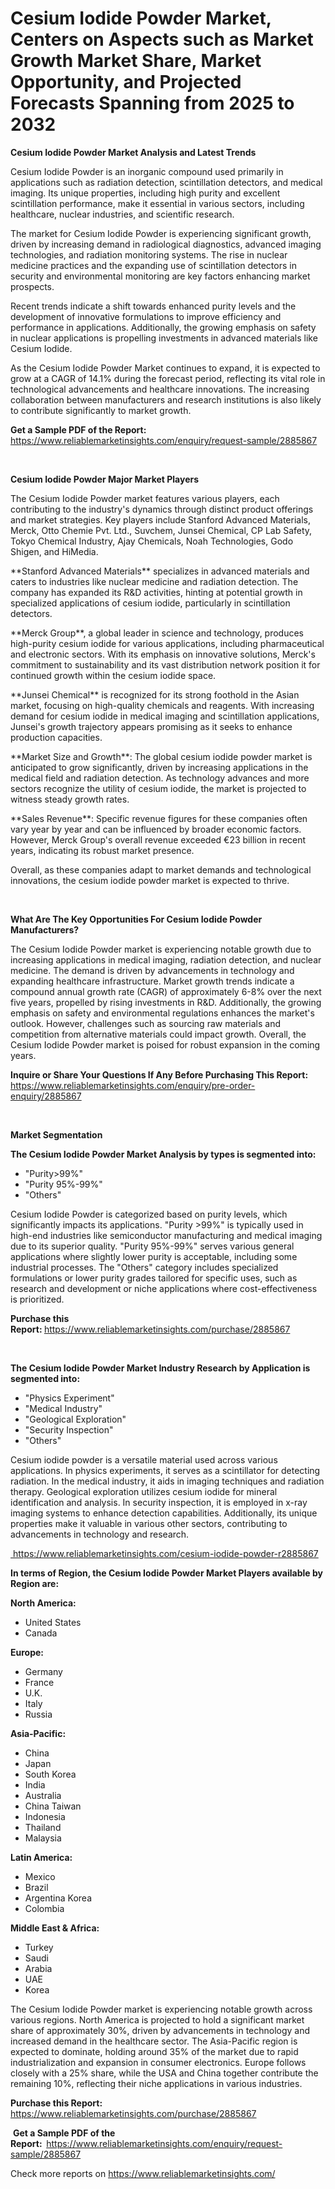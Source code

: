 <p><h1>Cesium Iodide Powder Market, Centers on Aspects such as Market Growth Market Share, Market Opportunity, and Projected Forecasts Spanning from 2025 to 2032</h1></p><p><strong>Cesium Iodide Powder Market Analysis and Latest Trends</strong></p>
<p><p>Cesium Iodide Powder is an inorganic compound used primarily in applications such as radiation detection, scintillation detectors, and medical imaging. Its unique properties, including high purity and excellent scintillation performance, make it essential in various sectors, including healthcare, nuclear industries, and scientific research. </p><p>The market for Cesium Iodide Powder is experiencing significant growth, driven by increasing demand in radiological diagnostics, advanced imaging technologies, and radiation monitoring systems. The rise in nuclear medicine practices and the expanding use of scintillation detectors in security and environmental monitoring are key factors enhancing market prospects. </p><p>Recent trends indicate a shift towards enhanced purity levels and the development of innovative formulations to improve efficiency and performance in applications. Additionally, the growing emphasis on safety in nuclear applications is propelling investments in advanced materials like Cesium Iodide. </p><p>As the Cesium Iodide Powder Market continues to expand, it is expected to grow at a CAGR of 14.1% during the forecast period, reflecting its vital role in technological advancements and healthcare innovations. The increasing collaboration between manufacturers and research institutions is also likely to contribute significantly to market growth.</p></p>
<p><strong>Get a Sample PDF of the Report:&nbsp;</strong> <a href="https://www.reliablemarketinsights.com/enquiry/request-sample/2885867?utm_campaign=3168&utm_medium=2&utm_source=Github&utm_content=ia&utm_term=13032025&utm_id=cesium-iodide-powder">https://www.reliablemarketinsights.com/enquiry/request-sample/2885867</a></p>
<p>&nbsp;</p>
<p><strong>Cesium Iodide Powder Major Market Players</strong></p>
<p><p>The Cesium Iodide Powder market features various players, each contributing to the industry's dynamics through distinct product offerings and market strategies. Key players include Stanford Advanced Materials, Merck, Otto Chemie Pvt. Ltd., Suvchem, Junsei Chemical, CP Lab Safety, Tokyo Chemical Industry, Ajay Chemicals, Noah Technologies, Godo Shigen, and HiMedia.</p><p>**Stanford Advanced Materials** specializes in advanced materials and caters to industries like nuclear medicine and radiation detection. The company has expanded its R&D activities, hinting at potential growth in specialized applications of cesium iodide, particularly in scintillation detectors.</p><p>**Merck Group**, a global leader in science and technology, produces high-purity cesium iodide for various applications, including pharmaceutical and electronic sectors. With its emphasis on innovative solutions, Merck's commitment to sustainability and its vast distribution network position it for continued growth within the cesium iodide space.</p><p>**Junsei Chemical** is recognized for its strong foothold in the Asian market, focusing on high-quality chemicals and reagents. With increasing demand for cesium iodide in medical imaging and scintillation applications, Junsei's growth trajectory appears promising as it seeks to enhance production capacities.</p><p>**Market Size and Growth**: The global cesium iodide powder market is anticipated to grow significantly, driven by increasing applications in the medical field and radiation detection. As technology advances and more sectors recognize the utility of cesium iodide, the market is projected to witness steady growth rates.</p><p>**Sales Revenue**: Specific revenue figures for these companies often vary year by year and can be influenced by broader economic factors. However, Merck Group's overall revenue exceeded €23 billion in recent years, indicating its robust market presence.</p><p>Overall, as these companies adapt to market demands and technological innovations, the cesium iodide powder market is expected to thrive.</p></p>
<p>&nbsp;</p>
<p><strong>What Are The Key Opportunities For Cesium Iodide Powder Manufacturers?</strong></p>
<p><p>The Cesium Iodide Powder market is experiencing notable growth due to increasing applications in medical imaging, radiation detection, and nuclear medicine. The demand is driven by advancements in technology and expanding healthcare infrastructure. Market growth trends indicate a compound annual growth rate (CAGR) of approximately 6-8% over the next five years, propelled by rising investments in R&D. Additionally, the growing emphasis on safety and environmental regulations enhances the market's outlook. However, challenges such as sourcing raw materials and competition from alternative materials could impact growth. Overall, the Cesium Iodide Powder market is poised for robust expansion in the coming years.</p></p>
<p><strong>Inquire or Share Your Questions If Any Before Purchasing This Report:</strong> <a href="https://www.reliablemarketinsights.com/enquiry/pre-order-enquiry/2885867?utm_campaign=3168&utm_medium=2&utm_source=Github&utm_content=ia&utm_term=13032025&utm_id=cesium-iodide-powder">https://www.reliablemarketinsights.com/enquiry/pre-order-enquiry/2885867</a></p>
<p>&nbsp;</p>
<p><strong>Market Segmentation</strong></p>
<p><strong>The Cesium Iodide Powder Market Analysis by types is segmented into:</strong></p>
<p><ul><li>"Purity>99%"</li><li>"Purity 95%-99%"</li><li>"Others"</li></ul></p>
<p><p>Cesium Iodide Powder is categorized based on purity levels, which significantly impacts its applications. "Purity >99%" is typically used in high-end industries like semiconductor manufacturing and medical imaging due to its superior quality. "Purity 95%-99%" serves various general applications where slightly lower purity is acceptable, including some industrial processes. The "Others" category includes specialized formulations or lower purity grades tailored for specific uses, such as research and development or niche applications where cost-effectiveness is prioritized.</p></p>
<p><strong>Purchase this Report:&nbsp;</strong><a href="https://www.reliablemarketinsights.com/purchase/2885867?utm_campaign=3168&utm_medium=2&utm_source=Github&utm_content=ia&utm_term=13032025&utm_id=cesium-iodide-powder">https://www.reliablemarketinsights.com/purchase/2885867</a></p>
<p>&nbsp;</p>
<p><strong>The Cesium Iodide Powder Market Industry Research by Application is segmented into:</strong></p>
<p><ul><li>"Physics Experiment"</li><li>"Medical Industry"</li><li>"Geological Exploration"</li><li>"Security Inspection"</li><li>"Others"</li></ul></p>
<p><p>Cesium iodide powder is a versatile material used across various applications. In physics experiments, it serves as a scintillator for detecting radiation. In the medical industry, it aids in imaging techniques and radiation therapy. Geological exploration utilizes cesium iodide for mineral identification and analysis. In security inspection, it is employed in x-ray imaging systems to enhance detection capabilities. Additionally, its unique properties make it valuable in various other sectors, contributing to advancements in technology and research.</p></p>
<p><a href="https://www.reliablemarketinsights.com/cesium-iodide-powder-r2885867?utm_campaign=3168&utm_medium=2&utm_source=Github&utm_content=ia&utm_term=13032025&utm_id=cesium-iodide-powder">&nbsp;https://www.reliablemarketinsights.com/cesium-iodide-powder-r2885867</a></p>
<p><strong>In terms of Region, the Cesium Iodide Powder Market Players available by Region are:</strong></p>
<p>
    <p> <strong> North America: </strong>
        <ul>
            <li>United States</li>
            <li>Canada</li>
        </ul>
        </p> 
    <p> <strong> Europe: </strong>
        <ul>
            <li>Germany</li>
            <li>France</li>
            <li>U.K.</li>
            <li>Italy</li>
            <li>Russia</li>
        </ul>
        </p> 
    <p> <strong> Asia-Pacific: </strong>
        <ul>
            <li>China</li>
            <li>Japan</li>
            <li>South Korea</li>
            <li>India</li>
            <li>Australia</li>
            <li>China Taiwan</li>
            <li>Indonesia</li>
            <li>Thailand</li>
            <li>Malaysia</li>
        </ul>
        </p> 
    <p> <strong> Latin America: </strong>
        <ul>
            <li>Mexico</li>
            <li>Brazil</li>
            <li>Argentina Korea</li>
            <li>Colombia</li>
        </ul>
        </p> 
    <p> <strong> Middle East & Africa: </strong>
        <ul>
            <li>Turkey</li>
            <li>Saudi</li>
            <li>Arabia</li>
            <li>UAE</li>
            <li>Korea</li>
        </ul>
    </p>
    </p>
<p><p>The Cesium Iodide Powder market is experiencing notable growth across various regions. North America is projected to hold a significant market share of approximately 30%, driven by advancements in technology and increased demand in the healthcare sector. The Asia-Pacific region is expected to dominate, holding around 35% of the market due to rapid industrialization and expansion in consumer electronics. Europe follows closely with a 25% share, while the USA and China together contribute the remaining 10%, reflecting their niche applications in various industries.</p></p>
<p><strong>Purchase this Report: </strong><a href="https://www.reliablemarketinsights.com/purchase/2885867?utm_campaign=3168&utm_medium=2&utm_source=Github&utm_content=ia&utm_term=13032025&utm_id=cesium-iodide-powder">https://www.reliablemarketinsights.com/purchase/2885867</a></p>
<p>&nbsp;<strong>Get a Sample PDF of the Report:&nbsp;&nbsp;</strong><a href="https://www.reliablemarketinsights.com/enquiry/request-sample/2885867?utm_campaign=3168&utm_medium=2&utm_source=Github&utm_content=ia&utm_term=13032025&utm_id=cesium-iodide-powder">https://www.reliablemarketinsights.com/enquiry/request-sample/2885867</a></p>
<p><strong></strong></p>
<p>Check more reports on <a href="https://www.reliablemarketinsights.com/?utm_campaign=3168&utm_medium=2&utm_source=Github&utm_content=ia&utm_term=13032025&utm_id=cesium-iodide-powder">https://www.reliablemarketinsights.com/</a></p>